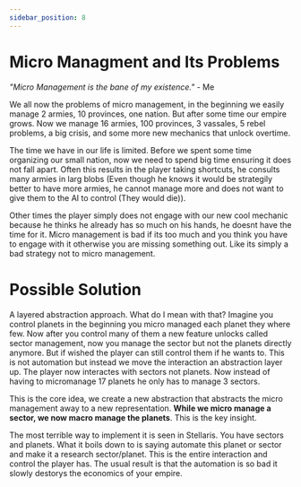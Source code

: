 ```yaml
---
sidebar_position: 8
---
```


# Micro Managment and Its Problems

*"Micro Management is the bane of my existence."* - Me

We all now the problems of micro management, in the beginning we easily manage 2 armies, 10 provinces, one nation. But after some time our empire grows. Now we manage 16 armies, 100 provinces, 3 vassales, 5 rebel problems, a big crisis, and some more new mechanics that unlock overtime. 

The time we have in our life is limited. Before we spent some time organizing our small nation, now we need to spend big time ensuring it does not fall apart. Often this results in the player taking shortcuts, he consults many armies in larg blobs (Even though he knows it would be strategily better to have more armies, he cannot manage more and does not want to give them to the AI to control (They would die)). 

Other times the player simply does not engage with our new cool mechanic because he thinks he already has so much on his hands, he doesnt have the time for it. Micro management is bad if its too much and you think you have to engage with it otherwise you are missing something out. Like its simply a bad strategy not to micro management.

# Possible Solution

A layered abstraction approach. What do I mean with that? Imagine you control planets in the beginning you micro managed each planet they where few. Now after you control many of them a new feature unlocks called sector management, now you manage the sector but not the planets directly anymore. But if wished the player can still control them if he wants to. This is not automation but instead we move the interaction an abstraction layer up. The player now interactes with sectors not planets. Now instead of having to micromanage 17 planets he only has to manage 3 sectors.

This is the core idea, we create a new abstraction that abstracts the micro management away to a new representation. **While we micro manage a sector, we now macro manage the planets**. This is the key insight.

The most terrible way to implement it is seen in Stellaris. You have sectors and planets. What it boils down to is saying automate this planet or sector and make it a research sector/planet. This is the entire interaction and control the player has. The usual result is that the automation is so bad it slowly destorys the economics of your empire. 